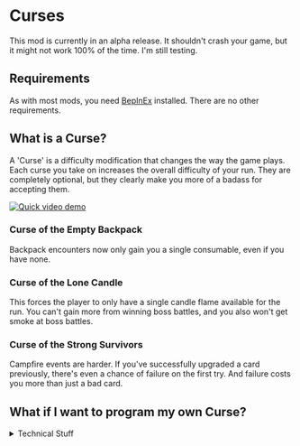 # Curses

This mod is currently in an alpha release. It shouldn't crash your game, but it might not work 100% of the time. I'm still testing.

## Requirements

As with most mods, you need [BepInEx](https://inscryption.thunderstore.io/package/BepInEx/BepInExPack_Inscryption/) installed. There are no other requirements.

## What is a Curse?

A 'Curse' is a difficulty modification that changes the way the game plays. Each curse you take on increases the overall difficulty of your run. They are completely optional, but they clearly make you more of a badass for accepting them.

[![Quick video demo](https://img.youtube.com/vi/R1tFfTIx7kQ/0.jpg)](https://www.youtube.com/watch?v=R1tFfTIx7kQ)

### Curse of the Empty Backpack
Backpack encounters now only gain you a single consumable, even if you have none.

### Curse of the Lone Candle
This forces the player to only have a single candle flame available for the run.
You can't gain more from winning boss battles, and you also won't get smoke at boss battles.

### Curse of the Strong Survivors
Campfire events are harder. If you've successfully upgraded a card previously, there's even a chance of failure on the first try. And failure costs you more than just a bad card.

## What if I want to program my own Curse?

<details>
<summary>Technical Stuff</summary>
I'll do my best to summarize it here:

1. You need to create a new curse class that inherits from CurseBase.
2. There are a number of abstract fields you have to implement:
    1. Title: This will display in the rulebook, prefixed with 'Curse Of'. So if you title your curse 'Flatulence,' the rulebook will refer to it as 'Curse Of Flatulence.'
    2. Description: This describes what the curse does and will appear in the rulebook.
    3. IconTexture: This is the icon that will appear in the middle of the curse card. It should be a 56x56 PNG. You can use AssetHelper to load it if you want, but AssetHelper will assume the PNG is in the 'Infiniscryption/assets' folder.
    4. Reset: This is *incredibly* important. This logic will run at the beginning of every run and whenever you leave the Curse selection node. If you need to do something at the start of the run, do it here (look at OneCandleMax to see how this is used).
3. Do whatever patching you need to do to make your curse work.
    - There is an instance variable called 'Active' which will tell you if your curse is active. If you're in a static method (like a patch), you can get the value of this flag using CurseManager.IsActive\<T>, where T is the class name of the mod.
    - I can't stress this enough. The framework does not check whether or not your curse is activated by the player - you have to do that! So if your curse makes the Mycologists put three copies of a card named 'Wet Fart' into your deck, you better make sure it only happens when that active flag is set.
4. Register the curse using CurseManager.Register. This will also take care of any patches defined in your curse.

That *should* be enough. Once a curse is registered, the Curse node will automatically pick it up and display it as an option for the player. If they leave it turned up, the Active flag will be set to true.
</details>
